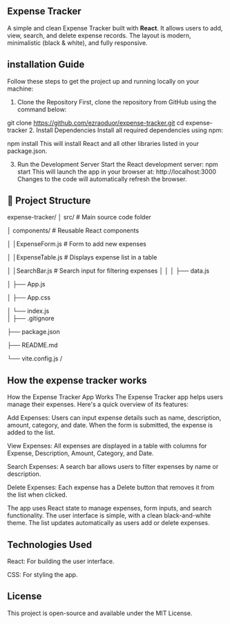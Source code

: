 ## Expense Tracker

A simple and clean Expense Tracker built with **React**. It allows users to add, view, search, and delete expense records. The layout is modern, minimalistic (black & white), and fully responsive.

## installation Guide
Follow these steps to get the project up and running locally on your machine:

1. Clone the Repository
First, clone the repository from GitHub using the command below:

git clone https://github.com/ezraoduor/expense-tracker.git
cd expense-tracker
2. Install Dependencies
Install all required dependencies using npm:

npm install
This will install React and all other libraries listed in your package.json.

3. Run the Development Server
Start the React development server:
npm start
This will launch the app in your browser at:
http://localhost:3000
Changes to the code will automatically refresh the browser.

## 📂 Project Structure

expense-tracker/
│
src/                   # Main source code folder

│   components/        # Reusable React components

│   │ExpenseForm.js     # Form to add new expenses

│   │ExpenseTable.js    # Displays expense list in a table

│   │SearchBar.js       # Search input for filtering expenses
│   │
│   ├── data.js  

│   ├── App.js   

│   ├── App.css 

│   └── index.js           
│
├── .gitignore 

├── package.json 

├── README.md   
           
└── vite.config.js / 

## How the expense tracker works

How the Expense Tracker App Works
The Expense Tracker app helps users manage their expenses. Here's a quick overview of its features:

Add Expenses: Users can input expense details such as name, description, amount, category, and date. When the form is submitted, the expense is added to the list.

View Expenses: All expenses are displayed in a table with columns for Expense, Description, Amount, Category, and Date.

Search Expenses: A search bar allows users to filter expenses by name or description.

Delete Expenses: Each expense has a Delete button that removes it from the list when clicked.

The app uses React state to manage expenses, form inputs, and search functionality. The user interface is simple, with a clean black-and-white theme. The list updates automatically as users add or delete expenses.


## Technologies Used
React: For building the user interface.

CSS: For styling the app.


## License
This project is open-source and available under the MIT License.





